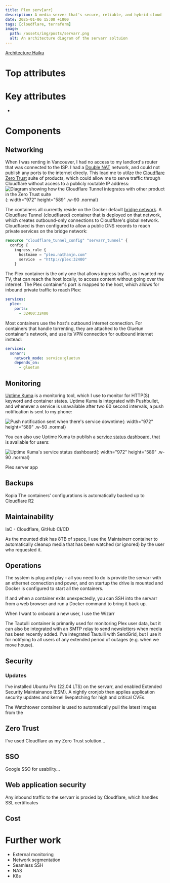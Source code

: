 ```yaml
---
title: Plex serv[arr]
description: A media server that's secure, reliable, and hybrid cloud
date: 2025-01-06 15:00 +1000
tags: [cloudflare, terraform]
image:
  path: /assets/img/posts/servarr.png
  alt: An architecture diagram of the servarr soltuion
---
```






[Architecture Haiku](https://www.neverletdown.net/2015/03/architecture-haiku.html)


# Top attributes
## 

# Key attributes
- 

# Components
## Networking
When I was renting in Vancouver, I had no access to my landlord's router that was connected to the ISP. I had a [Double NAT](https://kb.netgear.com/30186/What-is-double-NAT-and-why-is-it-bad) network, and could not publish any ports to the internet direcly. This lead me to utilze the [Cloudflare Zero Trust](https://developers.cloudflare.com/cloudflare-one/) suite of products, which could allow me to serve traffic through Cloudflare without access to a publicly routable IP address:
![Diagram showing how the Cloudflare Tunnel integrates with other product in the Zero Trust suite](/assets//img/posts/cloudflare.jpg){: width="972" height="589" .w-90 .normal}

The containers all currently reside on the Docker default [bridge network](https://docs.docker.com/engine/network/drivers/bridge/). A Cloudflare Tunnel (cloudflared) container that is deployed on that network, which creates outbound-only connections to Cloudflare's global network. Cloudflared is then configured to allow a public DNS records to reach private services on the bridge network:

```terraform
resource "cloudflare_tunnel_config" "servarr_tunnel" {
  config {
    ingress_rule {
      hostname = "plex.nathanjn.com"
      service  = "http://plex:32400"
    }
```

The Plex container is the only one that allows ingress traffic, as I wanted my TV, that can reach the host locally, to access content without going over the internet. The Plex container's port is mapped to the host, which allows for inbound private traffic to reach Plex:

```yaml
services:
  plex:
    ports:
      - 32400:32400
```

Most containers use the host's outbound internet connection. For containers that handle torrenting, they are attached to the Gluetun container's network, and use its VPN connection for outbound internet instead: 

```yaml
services:
  sonarr:
    network_mode: service:gluetun
    depends_on:
      - gluetun
```

## Monitoring
[Uptime Kuma](https://uptime.kuma.pet/) is a monitoring tool, which I use to monitor for HTTP(S) keyword and container states. 
Uptime Kuma is integrated with Pushbullet, and whenever a service is unavailable after two 60 second intervals, a push notification is sent to my phone:

![Push notification sent when there's service downtime](/assets/img/posts/push.png){: width="972" height="589" .w-50 .normal}


You can also use Uptime Kuma to publish a [service status dashboard](https://status.nathanjn.com/status/servarr), that is available for users:
 
![Uptime Kuma's service status dashboard](/assets/img/posts/status.png){: width="972" height="589" .w-90 .normal}
 


Plex server app

## Backups
Kopia The containers' configurations is automatically backed up to Cloudflare R2 

## Maintainability

IaC - Cloudflare, GitHub
CI/CD 

As the mounted disk has 8TB of space,  I use the Maintainerr container to automatically cleanup media that has been watched (or ignored) by the user who requested it. 


## Operations
The system is plug and play - all you need to do is provide the servarr with an ethernet connection and power, and on startup the drive is mounted and Docker is configured to start all the containers.

If and when a container exits unexpectedly, you can SSH into the servarr from a web browser and run a Docker command to bring it back up. 

When I want to onboard a new user, I use the Wizarr 

The Tautulli container is primarily used for monitoring Plex user data, but it can also be integrated with an SMTP relay to send newsletters when media has been recently added.
I've integrated Tautulli with SendGrid, but I use it for notifying to all users of any extended period of outages (e.g. when we move house). 


## Security
### Updates
I've installed Ubuntu Pro (22.04 LTS) on the servarr, and enabled Extended Security Maintainance (ESM).
A nightly cronjob then applies application security updates and kernel livepatching for high and critical CVEs.

The Watchtower container is used to automatically pull the latest images from the  

## Zero Trust
I've used Cloudflare as my Zero Trust solution...

## SSO
Google SSO for usability...

## Web application security
Any inbound traffic to the servarr is proxied by Cloudflare, which handles SSL certificates

## Cost



# Further work
 - External monitoring
 - Network segmentation
 - Seamless SSH
 - NAS 
 - K8s 

